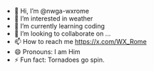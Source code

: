 - 👋 Hi, I’m @nwga-wxrome
- 👀 I’m interested in weather
- 🌱 I’m currently learning coding
- 💞️ I’m looking to collaborate on ...
- 📫 How to reach me https://x.com/WX_Rome
- 😄 Pronouns: I am Him
- ⚡ Fun fact: Tornadoes go spin.

<!---
nwga-wxrome/nwga-wxrome is a ✨ special ✨ repository because its `README.md` (this file) appears on your GitHub profile.
You can click the Preview link to take a look at your changes.
--->
